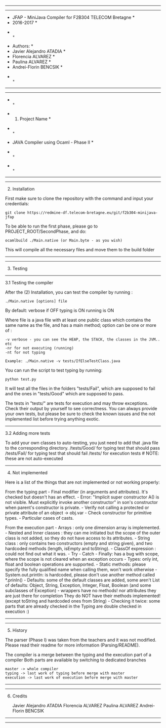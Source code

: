 *******************************************************************************
*******************************************************************************
* JFAP - MiniJava Compiler for F2B304 TELECOM Bretagne			              *
* 2016-2017			              			              			          *
*  			              			              			                  *
* Authors:        			              			                          *
* 	Javier Alejandro ATADIA       			              			          *
* 	Florencia ALVAREZ       			              			              *
* 	Paulina ALVAREZ       			              			                  *
* 	Andrei-Florin BENCSIK       			              			          *
*        			              			                                  *
*******************************************************************************
*******************************************************************************
*        			              			                                  *
* 1. Project Name                                                             *
*        			              			                                  *
* JAVA Compiler using Ocaml - Phase II                                        *
*        			              			                                  *
*        			              			                                  *
*******************************************************************************
*******************************************************************************

2. Installation

First make sure to clone the repository with the command and input your 
credentials:

	git clone https://redmine-df.telecom-bretagne.eu/git/f2b304-minijava-jfap

To be able to run the first phase, please go to PROJECT_ROOT/SecondPhase,
and do:

	ocamlbuild ./Main.native (or Main.byte - as you wish)

This will compile all the necessary files and move them to the build folder


*******************************************************************************
*******************************************************************************

3. Testing

*******************************************************************************

3.1 Testing the compiler

After the (2) Installation, you can test the compiler by running :

	./Main.native [options] file

By default:
	 verbose if OFF
	 typing is ON
	 running is ON

Where file is a java file with at least one public class which contains the 
same name as the file, and has a main method; option can be one or more of :

	-v verbose - you can see the HEAP, the STACK, the classes in the JVM.. etc
	-nr for not executing (running)
	-nt for not typing

	Example: ./Main.native -v tests/IfElseTestClass.java 

You can run the script to test typing by running:

	python test.py

It will test all the files in the folders "tests/Fail", which are supposed 
to fail and the ones in "tests/Good" which are supposed to pass.

The tests in "tests/" are tests for execution and may throw exceptions. 
Check their output by yourself to see correctness.
You can always provide your own tests, but please be sure to check the known
issues and the not implemented list before trying anything exotic.

*******************************************************************************

3.2 Adding more tests

 To add your own classes to auto-testing, you just need to add that .java 
 file to the corresponding directory.
 	/tests/Good/	for typing test that should pass
 	/tests/Fail/	for typing test that should fail
 	/tests/			for execution tests # NOTE: these are not auto-executed

*******************************************************************************

4. Not implemented

 Here is a list of the things that are not implemented or not working properly:

From the typing part
	- Final modifier (in arguments and attributes). It's checked but doesn't has an effect.
	- Error: "Implicit super constructor A() is not visible. Must explicitly invoke another constructor" in son's constructor when parent's constructor is private.
	- Verify not calling a protected or private attribute of an object -> obj.var
	- Check constructor for primitive types.
	- Particular cases of casts.

From the execution part
 	- Arrays : only one dimension array is implemented.
 	- Nested and Inner classes : they can me initiated but the scope of 
 	the outer class is not added, so they do not have access to its attributes.
 	- String class : only contains two constructors (empty and string given),
 	and two hardcoded methods (length, isEmpty and toString).
 	- ClassOf expression : could not find out what it was.
 	- Try - Catch - Finally: has a bug with scope, where the scope is not cleared
 	when an exception occurs 
 	- Types: only int, float and boolean operations are supported. 
 	- Static methods: please specify the fully qualified name when calling them,
 	won't work otherwise
 	- System.out.println: is hardcoded, please don't use another method called 
 	*.prinln()
 	- Defaults: some of the default classes are added, some aren't
 	List of defaults: Object, String, Exception, Integer, Float, Boolean
 	 (and some subclasses of Exception) - wrappers have no methods! nor attributes
 	 they are just there for completion
 	They do NOT have their methods implemented! (except toString and hardcoded ones
 	from String)
 	- Checking it twice: some parts that are already checked in the Typing are double
 	checked in execution :)


*******************************************************************************
*******************************************************************************

5. History

The parser (Phase I) was taken from the teachers and it was not modified.
Please read their readme for more information (Parsing/README).

The compiler is a merge between the typing and the execution part of a compiler
Both parts are available by switching to dedicated branches

	master -> whole compiler
	typing -> last work of typing before merge with master
	execution -> last work of execution before merge with master


*******************************************************************************
*******************************************************************************

6. Credits

	Javier Alejandro ATADIA
	Florencia ALVAREZ
	Paulina ALVAREZ
	Andrei-Florin BENCSIK


*******************************************************************************
*******************************************************************************
